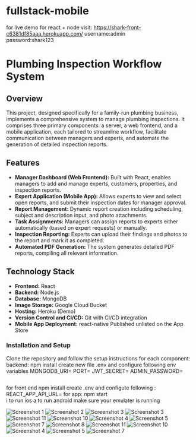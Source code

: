 # fullstack-mobile
for live demo for react + node visit: https://shark-front-c6381df85aaa.herokuapp.com/
username:admin  
password:shark123

# Plumbing Inspection Workflow System

## Overview

This project, designed specifically for a family-run plumbing business, implements a comprehensive system to manage plumbing inspections. It comprises three primary components: a server, a web frontend, and a mobile application, each tailored to streamline workflow, facilitate communication between managers and experts, and automate the generation of detailed inspection reports.

## Features

- **Manager Dashboard (Web Frontend):** Built with React, enables managers to add and manage experts, customers, properties, and inspection reports.
- **Expert Application (Mobile App):** Allows experts to view and select open reports, and submit their inspection dates for manager approval.
- **Report Management:** Dynamic report creation including scheduling, subject and description input, and photo attachments.
- **Task Assignments:** Managers can assign reports to experts either automatically (based on expert requests) or manually.
- **Inspection Reporting:** Experts can upload their findings and photos to the report and mark it as completed.
- **Automated PDF Generation:** The system generates detailed PDF reports, compiling all relevant information.

## Technology Stack

- **Frontend:** React
- **Backend:** Node.js
- **Database:** MongoDB
- **Image Storage:** Google Cloud Bucket
- **Hosting:** Heroku (Demo)
- **Version Control and CI/CD:** Git with CI/CD integration
- **Mobile App Deployment:** react-native Published unlisted on the App Store

### Installation and Setup

Clone the repository and follow the setup instructions for each component:
backend:
npm install
create new file .env and configure following env variables
MONGODB_URI=
PORT=
JWT_SECRET=
ADMIN_PASSWORD=
```
```

for front end npm install
create .env and configute following  :
REACT_APP_API_URL=
for app:
npm start  
i to run ios
a to run android
make sure your emulater is running 




![Screenshot 1](/screenshots/1.png)
![Screenshot 2](/screenshots/2.png)
![Screenshot 3](/screenshots/2.5.png)
![Screenshot 3](/screenshots/2.7.png)
![Screenshot 11](/screenshots/3.jpg)
![Screenshot 10](/screenshots/4.jpg)
![Screenshot 4](/screenshots/5.jpg)
![Screenshot 5](/screenshots/6.jpg)
![Screenshot 7](/screenshots/7.png)
![Screenshot 8](/screenshots/8.jpg)
![Screenshot 11](/screenshots/9.jpg)
![Screenshot 10](/screenshots/10.png)
![Screenshot 4](/screenshots/11.png)
![Screenshot 5](/screenshots/12.png)
![Screenshot 7](/screenshots/13.png)




